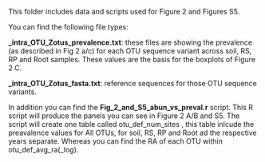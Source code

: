 This folder includes data and scripts used for Figure 2 and Figures S5.

You can find the following file types:


 **_intra_OTU_Zotus_prevalence.txt**:  these files are showing the prevalence (as described in Fig 2 a/c) for each OTU sequence variant across soil, RS, RP and Root samples. These values are the 
basis for the boxplots of Figure 2 C.

**_intra_OTU_Zotus_fasta.txt**: reference sequences for those OTU sequence variants.


In addition you can find the **Fig_2_and_S5_abun_vs_preval.r** script. This R script will produce the panels you can see in Figure 2 A/B and S5. The script will create one table called otu_def_num_sites , this table inlcude the preavalence values for All OTUs, for soil, RS, RP and Root ad the respective years separate. Whereas you can find the RA of each OTU within otu_def_avg_ra(_log).






